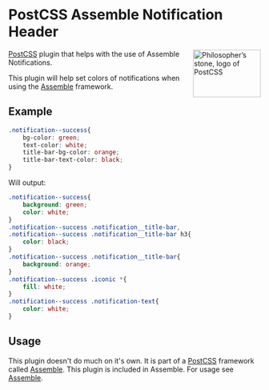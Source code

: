 [PostCSS]:                 https://github.com/postcss/postcss
[Assemble]:                http://assemblecss.com

# PostCSS Assemble Notification Header

<img align="right" width="135" height="95"
     title="Philosopher’s stone, logo of PostCSS"
     src="http://postcss.github.io/postcss/logo-leftp.png">

[PostCSS] plugin that helps with the use of Assemble Notifications.

This plugin will help set colors of notifications when using the [Assemble] framework.

## Example
```css
.notification--success{
    bg-color: green;
    text-color: white;
    title-bar-bg-color: orange;
    title-bar-text-color: black;
}
```

Will output:

```css
.notification--success{
    background: green;
    color: white;
}
.notification--success .notification__title-bar,
.notification--success .notification__title-bar h3{
    color: black;
}
.notification--success .notification__title-bar{
    background: orange;
}
.notification--success .iconic *{
    fill: white;
}
.notification--success .notification-text{
    color: white;
}
```

## Usage

This plugin doesn't do much on it's own. It is part of a [PostCSS] framework called [Assemble]. This plugin is included in Assemble. For usage see [Assemble].